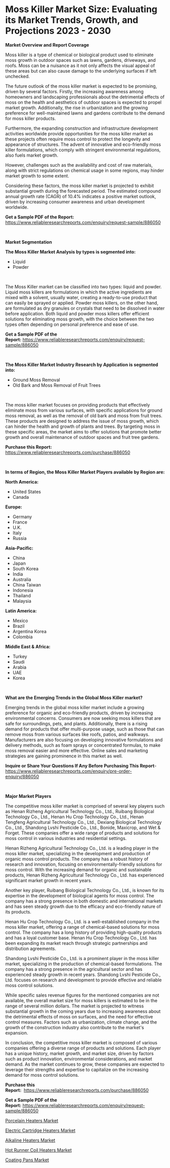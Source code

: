 <p><h1>Moss Killer Market Size: Evaluating its Market Trends, Growth, and Projections 2023 - 2030</h1></p><p><strong>Market Overview and Report Coverage</strong></p>
<p><p>Moss killer is a type of chemical or biological product used to eliminate moss growth in outdoor spaces such as lawns, gardens, driveways, and roofs. Moss can be a nuisance as it not only affects the visual appeal of these areas but can also cause damage to the underlying surfaces if left unchecked.</p><p>The future outlook of the moss killer market is expected to be promising, driven by several factors. Firstly, the increasing awareness among homeowners and landscaping professionals about the detrimental effects of moss on the health and aesthetics of outdoor spaces is expected to propel market growth. Additionally, the rise in urbanization and the growing preference for well-maintained lawns and gardens contribute to the demand for moss killer products.</p><p>Furthermore, the expanding construction and infrastructure development activities worldwide provide opportunities for the moss killer market as these projects often require moss control to protect the longevity and appearance of structures. The advent of innovative and eco-friendly moss killer formulations, which comply with stringent environmental regulations, also fuels market growth.</p><p>However, challenges such as the availability and cost of raw materials, along with strict regulations on chemical usage in some regions, may hinder market growth to some extent.</p><p>Considering these factors, the moss killer market is projected to exhibit substantial growth during the forecasted period. The estimated compound annual growth rate (CAGR) of 10.4% indicates a positive market outlook, driven by increasing consumer awareness and urban development worldwide.</p></p>
<p><strong>Get a Sample PDF of the Report:</strong> <a href="https://www.reliableresearchreports.com/enquiry/request-sample/886050">https://www.reliableresearchreports.com/enquiry/request-sample/886050</a></p>
<p>&nbsp;</p>
<p><strong>Market Segmentation</strong></p>
<p><strong>The Moss Killer Market Analysis by types is segmented into:</strong></p>
<p><ul><li>Liquid</li><li>Powder</li></ul></p>
<p>&nbsp;</p>
<p><p>The Moss Killer market can be classified into two types: liquid and powder. Liquid moss killers are formulations in which the active ingredients are mixed with a solvent, usually water, creating a ready-to-use product that can easily be sprayed or applied. Powder moss killers, on the other hand, are formulated as dry granules or crystals that need to be dissolved in water before application. Both liquid and powder moss killers offer efficient solutions for eliminating moss growth, with the choice between the two types often depending on personal preference and ease of use.</p></p>
<p><strong>Get a Sample PDF of the Report:</strong>&nbsp;<a href="https://www.reliableresearchreports.com/enquiry/request-sample/886050">https://www.reliableresearchreports.com/enquiry/request-sample/886050</a></p>
<p>&nbsp;</p>
<p><strong>The Moss Killer Market Industry Research by Application is segmented into:</strong></p>
<p><ul><li>Ground Moss Removal</li><li>Old Bark and Moss Removal of Fruit Trees</li></ul></p>
<p>&nbsp;</p>
<p><p>The moss killer market focuses on providing products that effectively eliminate moss from various surfaces, with specific applications for ground moss removal, as well as the removal of old bark and moss from fruit trees. These products are designed to address the issue of moss growth, which can hinder the health and growth of plants and trees. By targeting moss in these specific areas, the market aims to offer solutions that promote better growth and overall maintenance of outdoor spaces and fruit tree gardens.</p></p>
<p><strong>Purchase this Report:</strong>&nbsp; <a href="https://www.reliableresearchreports.com/purchase/886050">https://www.reliableresearchreports.com/purchase/886050</a></p>
<p>&nbsp;</p>
<p><strong>In terms of Region, the Moss Killer Market Players available by Region are:</strong></p>
<p>
    <p> <strong> North America: </strong>
        <ul>
            <li>United States</li>
            <li>Canada</li>
        </ul>
        </p> 
    <p> <strong> Europe: </strong>
        <ul>
            <li>Germany</li>
            <li>France</li>
            <li>U.K.</li>
            <li>Italy</li>
            <li>Russia</li>
        </ul>
        </p> 
    <p> <strong> Asia-Pacific: </strong>
        <ul>
            <li>China</li>
            <li>Japan</li>
            <li>South Korea</li>
            <li>India</li>
            <li>Australia</li>
            <li>China Taiwan</li>
            <li>Indonesia</li>
            <li>Thailand</li>
            <li>Malaysia</li>
        </ul>
        </p> 
    <p> <strong> Latin America: </strong>
        <ul>
            <li>Mexico</li>
            <li>Brazil</li>
            <li>Argentina Korea</li>
            <li>Colombia</li>
        </ul>
        </p> 
    <p> <strong> Middle East & Africa: </strong>
        <ul>
            <li>Turkey</li>
            <li>Saudi</li>
            <li>Arabia</li>
            <li>UAE</li>
            <li>Korea</li>
        </ul>
    </p>
    </p>
<p>&nbsp;</p>
<p><strong>What are the Emerging Trends in the Global Moss Killer market?</strong></p>
<p><p>Emerging trends in the global moss killer market include a growing preference for organic and eco-friendly products, driven by increasing environmental concerns. Consumers are now seeking moss killers that are safe for surroundings, pets, and plants. Additionally, there is a rising demand for products that offer multi-purpose usage, such as those that can remove moss from various surfaces like roofs, patios, and walkways. Manufacturers are also focusing on developing innovative formulations and delivery methods, such as foam sprays or concentrated formulas, to make moss removal easier and more effective. Online sales and marketing strategies are gaining prominence in this market as well.</p></p>
<p><strong>Inquire or Share Your Questions If Any Before Purchasing This Report</strong>- <a href="https://www.reliableresearchreports.com/enquiry/pre-order-enquiry/886050">https://www.reliableresearchreports.com/enquiry/pre-order-enquiry/886050</a></p>
<p>&nbsp;</p>
<p><strong>Major Market Players</strong></p>
<p><p>The competitive moss killer market is comprised of several key players such as Henan Rizheng Agricultural Technology Co., Ltd., Ruibang Biological Technology Co., Ltd., Henan Hu Crop Technology Co., Ltd., Henan Tengfeng Agricultural Technology Co., Ltd., Dexiang Biological Technology Co., Ltd., Shandong Lvshi Pesticide Co., Ltd., Bonide, Maxicrop, and Wet & Forget. These companies offer a wide range of products and solutions for moss control in various industries and residential settings.</p><p>Henan Rizheng Agricultural Technology Co., Ltd. is a leading player in the moss killer market, specializing in the development and production of organic moss control products. The company has a robust history of research and innovation, focusing on environmentally-friendly solutions for moss control. With the increasing demand for organic and sustainable products, Henan Rizheng Agricultural Technology Co., Ltd. has experienced significant market growth in recent years. </p><p>Another key player, Ruibang Biological Technology Co., Ltd., is known for its expertise in the development of biological agents for moss control. The company has a strong presence in both domestic and international markets and has seen steady growth due to the efficacy and eco-friendly nature of its products.</p><p>Henan Hu Crop Technology Co., Ltd. is a well-established company in the moss killer market, offering a range of chemical-based solutions for moss control. The company has a long history of providing high-quality products and has a loyal customer base. Henan Hu Crop Technology Co., Ltd. has been expanding its market reach through strategic partnerships and distribution agreements.</p><p>Shandong Lvshi Pesticide Co., Ltd. is a prominent player in the moss killer market, specializing in the production of chemical-based formulations. The company has a strong presence in the agricultural sector and has experienced steady growth in recent years. Shandong Lvshi Pesticide Co., Ltd. focuses on research and development to provide effective and reliable moss control solutions.</p><p>While specific sales revenue figures for the mentioned companies are not available, the overall market size for moss killers is estimated to be in the range of several million dollars. The market is projected to witness substantial growth in the coming years due to increasing awareness about the detrimental effects of moss on surfaces, and the need for effective control measures. Factors such as urbanization, climate change, and the growth of the construction industry also contribute to the market's expansion.</p><p>In conclusion, the competitive moss killer market is composed of various companies offering a diverse range of products and solutions. Each player has a unique history, market growth, and market size, driven by factors such as product innovation, environmental considerations, and market demand. As the market continues to grow, these companies are expected to leverage their strengths and expertise to capitalize on the increasing demand for moss control solutions.</p></p>
<p><strong>Purchase this Report:</strong>&nbsp;&nbsp;<a href="https://www.reliableresearchreports.com/purchase/886050">https://www.reliableresearchreports.com/purchase/886050</a></p>
<p></p>
<p><strong>Get a Sample PDF of the Report:</strong>&nbsp;<a href="https://www.reliableresearchreports.com/enquiry/request-sample/886050">https://www.reliableresearchreports.com/enquiry/request-sample/886050</a></p>
<p><p><a href="https://medium.com/@nelljian7548/porcelain-heaters-market-insights-into-market-cagr-market-trends-and-growth-strategies-0babfbd24030">Porcelain Heaters Market</a></p><p><a href="https://medium.com/@allelee654/electric-cartridge-heaters-market-competitive-analysis-market-trends-and-forecast-to-2030-9f0df3e12f24">Electric Cartridge Heaters Market</a></p><p><a href="https://medium.com/@sanjoy753352/alkaline-heaters-market-research-report-its-history-and-forecast-2023-to-2030-3db11ada8392">Alkaline Heaters Market</a></p><p><a href="https://medium.com/@darrensipes2023/hot-runner-coil-heaters-market-size-cagr-trends-2024-2030-e763955c08e3">Hot Runner Coil Heaters Market</a></p><p><a href="https://medium.com/@kiannoel89776554/coating-pans-market-report-reveals-the-latest-trends-and-growth-opportunities-of-this-market-f58e7b64cdc8">Coating Pans Market</a></p></p>